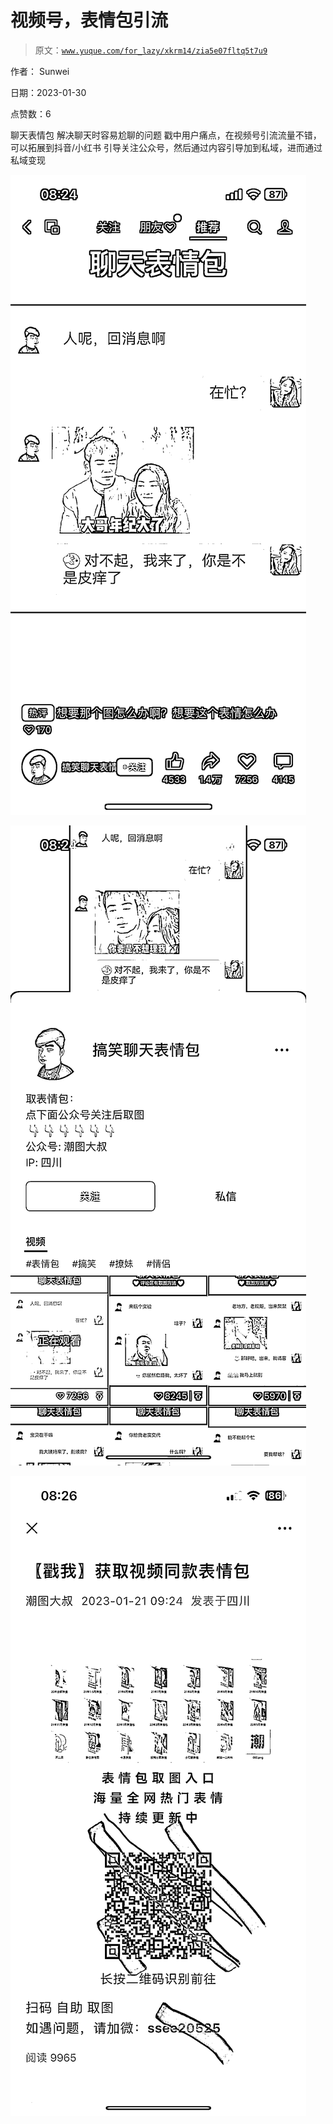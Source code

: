 # 视频号，表情包引流

> 原文：[`www.yuque.com/for_lazy/xkrm14/zia5e07fltq5t7u9`](https://www.yuque.com/for_lazy/xkrm14/zia5e07fltq5t7u9)

作者： Sunwei 

日期：2023-01-30 

点赞数：6 

聊天表情包 解决聊天时容易尬聊的问题 戳中用户痛点，在视频号引流流量不错，可以拓展到抖音/小红书 引导关注公众号，然后通过内容引导加到私域，进而通过私域变现 

![](img/45d5f8bf11a1f3813866e0aeaa482f74.png)  

![](img/a7cc69f4ef19d1d15d8a896bd8b6ceca.png)  

![](img/ba2aadeb93b5fec5c83678e7ad01f604.png)  

